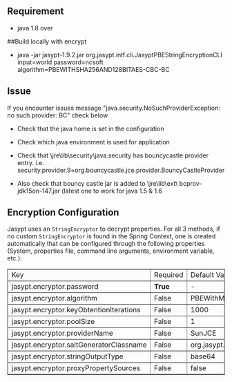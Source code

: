 ## Requirement
- java 1.8 over

##Build locally with encrypt
- java -jar jasypt-1.9.2.jar  org.jasypt.intf.cli.JasyptPBEStringEncryptionCLI input=world password=ncsoft  algorithm=PBEWITHSHA256AND128BITAES-CBC-BC

## Issue
If you encounter  issues message "java.security.NoSuchProviderException: no such provider: BC"
check below
- Check that the java home is set in the configuration

- Check which java environment is used for application

- Check that \jre\lib\security\java.security has bouncycastle provider entry. i.e. security.provider.9=org.bouncycastle.jce.provider.BouncyCastleProvider

- Also check that bouncy castle jar is added to \jre\lib\ext\ bcprov-jdk15on-147.jar (latest one to work for java 1.5 & 1.6


## Encryption Configuration
Jasypt uses an `StringEncryptor` to decrypt properties. For all 3 methods, if no custom `StringEncryptor` is found in the Spring Context, one is created automatically that can be configured through the following properties (System, properties file, command line arguments, environment variable, etc.):

<table border="1">
      <tr>
          <td>Key</td><td>Required</td><td>Default Value</td>
      </tr>
      <tr>
          <td>jasypt.encryptor.password</td><td><b>True</b></td><td> - </td>
      </tr>
      <tr>
          <td>jasypt.encryptor.algorithm</td><td>False</td><td>PBEWithMD5AndDES</td>
      </tr>
      <tr>
          <td>jasypt.encryptor.keyObtentionIterations</td><td>False</td><td>1000</td>
      </tr>
      <tr>
          <td>jasypt.encryptor.poolSize</td><td>False</td><td>1</td>
      </tr><tr>
          <td>jasypt.encryptor.providerName</td><td>False</td><td>SunJCE</td>
      </tr>
      <tr>
          <td>jasypt.encryptor.saltGeneratorClassname</td><td>False</td><td>org.jasypt.salt.RandomSaltGenerator</td>
      </tr>
      <tr>
          <td>jasypt.encryptor.stringOutputType</td><td>False</td><td>base64</td>
      </tr>
      <tr>
          <td>jasypt.encryptor.proxyPropertySources</td><td>False</td><td>false</td>
      </tr>
  </table>



